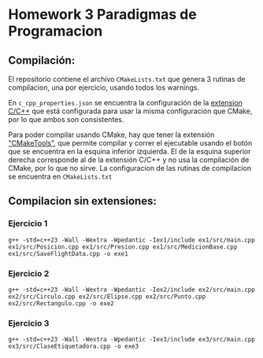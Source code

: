 # Homework 3 Paradigmas de Programacion
## Compilación:
El repositorio contiene el archivo `CMakeLists.txt` que genera 3 rutinas de compilacion, una por ejercicio, usando todos los warnings.

 En `c_cpp_properties.json` se encuentra la configuración de la [extension C/C++](https://marketplace.visualstudio.com/items?itemName=ms-vscode.cpptools) que está configurada para usar la misma configuración que CMake, por lo que ambos son consistentes.

Para poder compilar usando CMake, hay que tener la extensión ["CMakeTools"](https://marketplace.visualstudio.com/items?itemName=ms-vscode.cmake-tools), que permite compilar y correr el ejecutable usando el botón que se encuentra en la esquina inferior izquierda. El de la esquina superior derecha corresponde al de la extensión C/C++ y no usa la compilación de CMake, por lo que no sirve. La configuracion de las rutinas de compilacion se encuentra en `CMakeLists.txt`

## Compilacion sin extensiones:
### Ejercicio 1
```
g++ -std=c++23 -Wall -Wextra -Wpedantic -Iex1/include ex1/src/main.cpp ex1/src/Posicion.cpp ex1/src/Presion.cpp ex1/src/MedicionBase.cpp ex1/src/SaveFlightData.cpp -o exe1
```
### Ejercicio 2
```
g++ -std=c++23 -Wall -Wextra -Wpedantic -Iex2/include ex2/src/main.cpp ex2/src/Circulo.cpp ex2/src/Elipse.cpp ex2/src/Punto.cpp ex2/src/Rectangulo.cpp -o exe2
```
### Ejercicio 3
```
g++ -std=c++23 -Wall -Wextra -Wpedantic -Iex3/include ex3/src/main.cpp ex3/src/ClaseEtiquetadora.cpp -o exe3
```